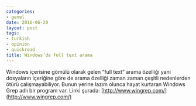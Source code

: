 ```yaml
---
categories:
- genel
date: 2016-06-20
layout: post
tags:
- turkish
- opinion
- quickread
title: Windows’da full text arama
---
```


Windows içerisine gömülü olarak gelen “full text” arama özelliği yani dosyaların içeriğine göre de arama özelliği zaman zaman çeşitli nedenlerden ötürü çalışmayabiliyor. Bunun yerine lazım olunca hayat kurtaran Windows Grep adlı bir program var. Linki şurada: [http://www.wingrep.com/](http://www.wingrep.com/)
